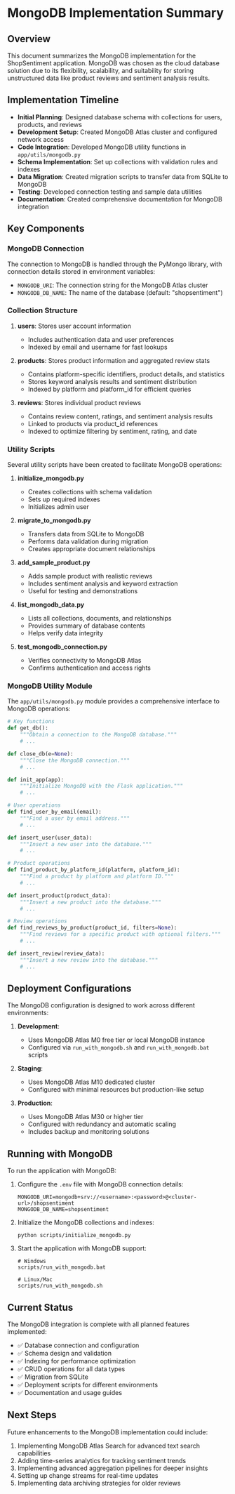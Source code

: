 # MongoDB Implementation Summary

## Overview

This document summarizes the MongoDB implementation for the ShopSentiment application. MongoDB was chosen as the cloud database solution due to its flexibility, scalability, and suitability for storing unstructured data like product reviews and sentiment analysis results.

## Implementation Timeline

- **Initial Planning**: Designed database schema with collections for users, products, and reviews
- **Development Setup**: Created MongoDB Atlas cluster and configured network access
- **Code Integration**: Developed MongoDB utility functions in `app/utils/mongodb.py`
- **Schema Implementation**: Set up collections with validation rules and indexes
- **Data Migration**: Created migration scripts to transfer data from SQLite to MongoDB
- **Testing**: Developed connection testing and sample data utilities
- **Documentation**: Created comprehensive documentation for MongoDB integration

## Key Components

### MongoDB Connection

The connection to MongoDB is handled through the PyMongo library, with connection details stored in environment variables:

- `MONGODB_URI`: The connection string for the MongoDB Atlas cluster
- `MONGODB_DB_NAME`: The name of the database (default: "shopsentiment")

### Collection Structure

1. **users**: Stores user account information
   - Includes authentication data and user preferences
   - Indexed by email and username for fast lookups

2. **products**: Stores product information and aggregated review stats
   - Contains platform-specific identifiers, product details, and statistics
   - Stores keyword analysis results and sentiment distribution
   - Indexed by platform and platform_id for efficient queries

3. **reviews**: Stores individual product reviews
   - Contains review content, ratings, and sentiment analysis results
   - Linked to products via product_id references
   - Indexed to optimize filtering by sentiment, rating, and date

### Utility Scripts

Several utility scripts have been created to facilitate MongoDB operations:

1. **initialize_mongodb.py**
   - Creates collections with schema validation
   - Sets up required indexes
   - Initializes admin user

2. **migrate_to_mongodb.py**
   - Transfers data from SQLite to MongoDB
   - Performs data validation during migration
   - Creates appropriate document relationships

3. **add_sample_product.py**
   - Adds sample product with realistic reviews
   - Includes sentiment analysis and keyword extraction
   - Useful for testing and demonstrations

4. **list_mongodb_data.py**
   - Lists all collections, documents, and relationships
   - Provides summary of database contents
   - Helps verify data integrity

5. **test_mongodb_connection.py**
   - Verifies connectivity to MongoDB Atlas
   - Confirms authentication and access rights

### MongoDB Utility Module

The `app/utils/mongodb.py` module provides a comprehensive interface to MongoDB operations:

```python
# Key functions
def get_db():
    """Obtain a connection to the MongoDB database."""
    # ...

def close_db(e=None):
    """Close the MongoDB connection."""
    # ...

def init_app(app):
    """Initialize MongoDB with the Flask application."""
    # ...

# User operations
def find_user_by_email(email):
    """Find a user by email address."""
    # ...

def insert_user(user_data):
    """Insert a new user into the database."""
    # ...

# Product operations
def find_product_by_platform_id(platform, platform_id):
    """Find a product by platform and platform ID."""
    # ...

def insert_product(product_data):
    """Insert a new product into the database."""
    # ...

# Review operations
def find_reviews_by_product(product_id, filters=None):
    """Find reviews for a specific product with optional filters."""
    # ...

def insert_review(review_data):
    """Insert a new review into the database."""
    # ...
```

## Deployment Configurations

The MongoDB configuration is designed to work across different environments:

1. **Development**: 
   - Uses MongoDB Atlas M0 free tier or local MongoDB instance
   - Configured via `run_with_mongodb.sh` and `run_with_mongodb.bat` scripts

2. **Staging**:
   - Uses MongoDB Atlas M10 dedicated cluster
   - Configured with minimal resources but production-like setup

3. **Production**:
   - Uses MongoDB Atlas M30 or higher tier
   - Configured with redundancy and automatic scaling
   - Includes backup and monitoring solutions

## Running with MongoDB

To run the application with MongoDB:

1. Configure the `.env` file with MongoDB connection details:
   ```
   MONGODB_URI=mongodb+srv://<username>:<password>@<cluster-url>/shopsentiment
   MONGODB_DB_NAME=shopsentiment
   ```

2. Initialize the MongoDB collections and indexes:
   ```
   python scripts/initialize_mongodb.py
   ```

3. Start the application with MongoDB support:
   ```
   # Windows
   scripts/run_with_mongodb.bat
   
   # Linux/Mac
   scripts/run_with_mongodb.sh
   ```

## Current Status

The MongoDB integration is complete with all planned features implemented:

- ✅ Database connection and configuration
- ✅ Schema design and validation
- ✅ Indexing for performance optimization
- ✅ CRUD operations for all data types
- ✅ Migration from SQLite
- ✅ Deployment scripts for different environments
- ✅ Documentation and usage guides

## Next Steps

Future enhancements to the MongoDB implementation could include:

1. Implementing MongoDB Atlas Search for advanced text search capabilities
2. Adding time-series analytics for tracking sentiment trends
3. Implementing advanced aggregation pipelines for deeper insights
4. Setting up change streams for real-time updates
5. Implementing data archiving strategies for older reviews 